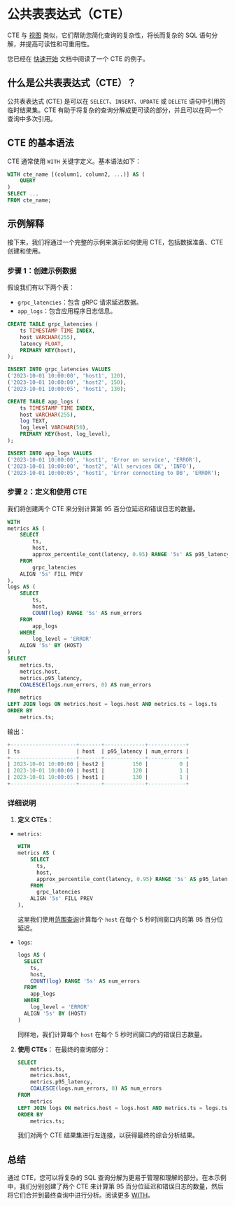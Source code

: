 # 公共表表达式（CTE）

CTE 与 [视图](./view.md) 类似，它们帮助您简化查询的复杂性，将长而复杂的 SQL 语句分解，并提高可读性和可重用性。

您已经在 [快速开始](/getting-started/quick-start.md#指标和日志的关联查询) 文档中阅读了一个 CTE 的例子。

## 什么是公共表表达式（CTE）？

公共表表达式 (CTE) 是可以在 `SELECT`、`INSERT`、`UPDATE` 或 `DELETE` 语句中引用的临时结果集。CTE 有助于将复杂的查询分解成更可读的部分，并且可以在同一个查询中多次引用。

## CTE 的基本语法

CTE 通常使用 `WITH` 关键字定义。基本语法如下：

```sql
WITH cte_name [(column1, column2, ...)] AS (
    QUERY
)
SELECT ...
FROM cte_name;
```

## 示例解释

接下来，我们将通过一个完整的示例来演示如何使用 CTE，包括数据准备、CTE 创建和使用。

### 步骤 1：创建示例数据

假设我们有以下两个表：

- `grpc_latencies`：包含 gRPC 请求延迟数据。
- `app_logs`：包含应用程序日志信息。

```sql
CREATE TABLE grpc_latencies (
    ts TIMESTAMP TIME INDEX,
    host VARCHAR(255),
    latency FLOAT,
    PRIMARY KEY(host),
);

INSERT INTO grpc_latencies VALUES 
('2023-10-01 10:00:00', 'host1', 120),
('2023-10-01 10:00:00', 'host2', 150),
('2023-10-01 10:00:05', 'host1', 130);

CREATE TABLE app_logs (
    ts TIMESTAMP TIME INDEX,
    host VARCHAR(255),
    log TEXT,
    log_level VARCHAR(50),
    PRIMARY KEY(host, log_level),
);

INSERT INTO app_logs VALUES 
('2023-10-01 10:00:00', 'host1', 'Error on service', 'ERROR'),
('2023-10-01 10:00:00', 'host2', 'All services OK', 'INFO'),
('2023-10-01 10:00:05', 'host1', 'Error connecting to DB', 'ERROR');
```

### 步骤 2：定义和使用 CTE

我们将创建两个 CTE 来分别计算第 95 百分位延迟和错误日志的数量。

```sql
WITH 
metrics AS (
    SELECT 
        ts, 
        host, 
        approx_percentile_cont(latency, 0.95) RANGE '5s' AS p95_latency
    FROM 
        grpc_latencies
    ALIGN '5s' FILL PREV
),
logs AS (
    SELECT 
        ts, 
        host,
        COUNT(log) RANGE '5s' AS num_errors
    FROM
        app_logs
    WHERE 
        log_level = 'ERROR'
    ALIGN '5s' BY (HOST)
)
SELECT 
    metrics.ts,
    metrics.host,
    metrics.p95_latency,
    COALESCE(logs.num_errors, 0) AS num_errors
FROM 
    metrics 
LEFT JOIN logs ON metrics.host = logs.host AND metrics.ts = logs.ts
ORDER BY 
    metrics.ts;
```

输出：

```sql
+---------------------+-------+-------------+------------+
| ts                  | host  | p95_latency | num_errors |
+---------------------+-------+-------------+------------+
| 2023-10-01 10:00:00 | host2 |         150 |          0 |
| 2023-10-01 10:00:00 | host1 |         120 |          1 |
| 2023-10-01 10:00:05 | host1 |         130 |          1 |
+---------------------+-------+-------------+------------+
```

### 详细说明

1. **定义 CTEs**：
  - `metrics`: 
      ```sql
      WITH 
      metrics AS (
          SELECT 
            ts, 
            host, 
            approx_percentile_cont(latency, 0.95) RANGE '5s' AS p95_latency
          FROM 
            grpc_latencies
          ALIGN '5s' FILL PREV
      ),
      ```
     这里我们使用[范围查询](/user-guide/query-data/sql.md#按时间窗口聚合数据)计算每个 `host` 在每个 5 秒时间窗口内的第 95 百分位延迟。
     
  - `logs`:
      ```sql
      logs AS (
        SELECT 
          ts, 
          host,
          COUNT(log) RANGE '5s' AS num_errors
        FROM
          app_logs
        WHERE 
          log_level = 'ERROR'
        ALIGN '5s' BY (HOST)
      )
      ```
      同样地，我们计算每个 `host` 在每个 5 秒时间窗口内的错误日志数量。

2. **使用 CTEs**：
    在最终的查询部分：
      ```sql
      SELECT
          metrics.ts,
          metrics.host,
          metrics.p95_latency,
          COALESCE(logs.num_errors, 0) AS num_errors
      FROM
          metrics
      LEFT JOIN logs ON metrics.host = logs.host AND metrics.ts = logs.ts
      ORDER BY
          metrics.ts;
    ```
    我们对两个 CTE 结果集进行左连接，以获得最终的综合分析结果。

## 总结

通过 CTE，您可以将复杂的 SQL 查询分解为更易于管理和理解的部分。在本示例中，我们分别创建了两个 CTE 来计算第 95 百分位延迟和错误日志的数量，然后将它们合并到最终查询中进行分析。阅读更多 [WITH](/reference/sql/with.md)。
